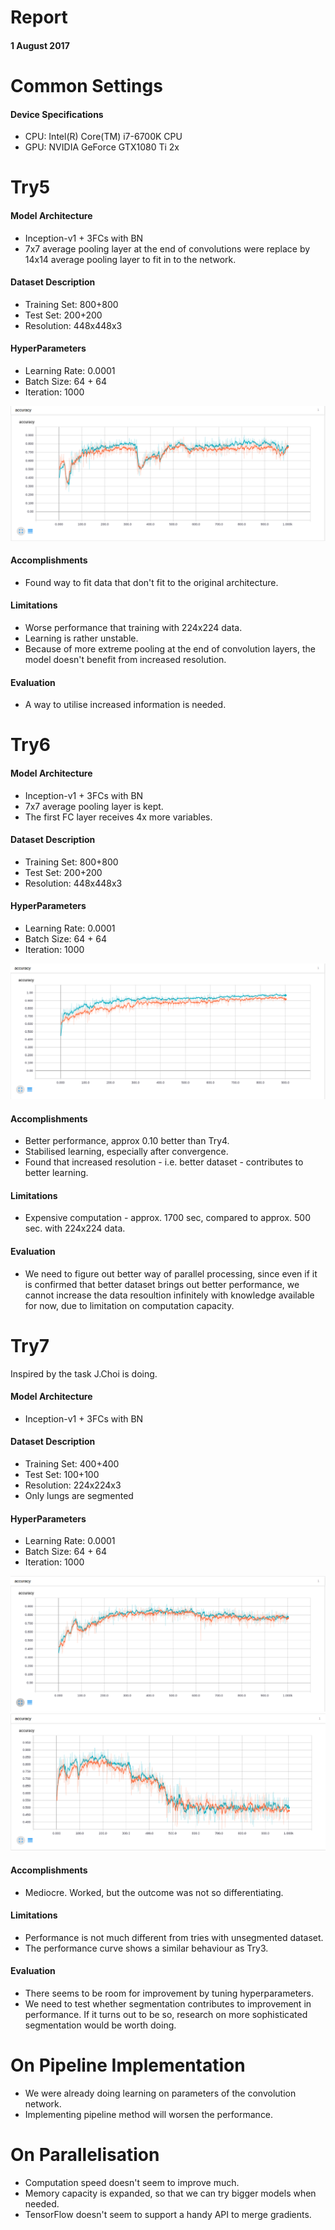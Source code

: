 # Report
#### 1 August 2017

# Common Settings
#### Device Specifications
* CPU: Intel(R) Core(TM) i7-6700K CPU
* GPU: NVIDIA GeForce GTX1080 Ti 2x

# Try5
#### Model Architecture
* Inception-v1 + 3FCs with BN
* 7x7 average pooling layer at the end of convolutions were replace by 14x14 average pooling layer to fit in to the network.

#### Dataset Description
* Training Set: 800+800
* Test Set:     200+200
* Resolution:   448x448x3

#### HyperParameters
* Learning Rate: 0.0001
* Batch Size:    64 + 64
* Iteration:     1000

![Perfomance Report for Try5](./img/report20170801_try5.png)

#### Accomplishments
* Found way to fit data that don't fit to the original architecture.

#### Limitations
* Worse performance that training with 224x224 data.
* Learning is rather unstable.
* Because of more extreme pooling at the end of convolution layers, the model doesn't benefit from increased resolution.

#### Evaluation
* A way to utilise increased information is needed.

# Try6
#### Model Architecture
* Inception-v1 + 3FCs with BN
* 7x7 average pooling layer is kept.
* The first FC layer receives 4x more variables.

#### Dataset Description
* Training Set: 800+800
* Test Set:     200+200
* Resolution:   448x448x3

#### HyperParameters
* Learning Rate: 0.0001
* Batch Size:    64 + 64
* Iteration:     1000

![Perfomance Report for Try6](./img/report20170801_try6.png)

#### Accomplishments
* Better performance, approx 0.10 better than Try4.
* Stabilised learning, especially after convergence.
* Found that increased resolution - i.e. better dataset - contributes to better learning.

#### Limitations
* Expensive computation - approx. 1700 sec, compared to approx. 500 sec. with 224x224 data.

#### Evaluation
* We need to figure out better way of parallel processing, since even if it is confirmed that better dataset brings out better performance, we cannot increase the data resoultion infinitely with knowledge available for now, due to limitation on computation capacity.

# Try7
Inspired by the task J.Choi is doing.

#### Model Architecture
* Inception-v1 + 3FCs with BN

#### Dataset Description
* Training Set: 400+400 
* Test Set:     100+100
* Resolution:   224x224x3
* Only lungs are segmented

#### HyperParameters
* Learning Rate: 0.0001
* Batch Size:    64 + 64
* Iteration:     1000

![Perfomance Report for Try7a](./img/report20170801_try7a.png)
![Perfomance Report for Try7b](./img/report20170801_try7b.png)

#### Accomplishments
* Mediocre. Worked, but the outcome was not so differentiating.

#### Limitations
* Performance is not much different from tries with unsegmented dataset.
* The performance curve shows a similar behaviour as Try3.

#### Evaluation
* There seems to be room for improvement by tuning hyperparameters.
* We need to test whether segmentation contributes to improvement in performance. If it turns out to be so, research on more sophisticated segmentation would be worth doing.

# On Pipeline Implementation
* We were already doing learning on parameters of the convolution network.
* Implementing pipeline method will worsen the performance.

# On Parallelisation
* Computation speed doesn't seem to improve much.
* Memory capacity is expanded, so that we can try bigger models when needed.
* TensorFlow doesn't seem to support a handy API to merge gradients.